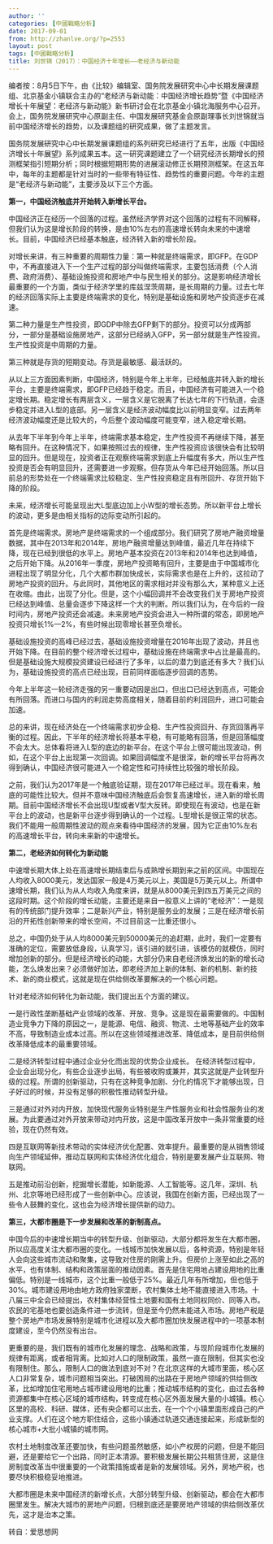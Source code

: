 ```yaml
---
author: ''
categories: [中國戰略分析]
date: 2017-09-01
from: http://zhanlve.org/?p=2553
layout: post
tags: [中國戰略分析]
title: 刘世锦（2017）：中国经济十年增长——老经济与新动能
---
```


<div id="entry">
<div class="at-above-post addthis_tool" data-url="http://zhanlve.org/?p=2553">
</div>
<p>
  编者按：8月5日下午，由《比较》编辑室、国务院发展研究中心中长期发展课题组、北京基金小镇联合主办的“老经济与新动能：中国经济增长趋势”暨《中国经济增长十年展望：老经济与新动能》新书研讨会在北京基金小镇北海服务中心召开。会上，国务院发展研究中心原副主任、中国发展研究基金会原副理事长刘世锦就当前中国经济增长的趋势，以及课题组的研究成果，做了主题发言。
 </p>
<p>
  国务院发展研究中心中长期发展课题组的系列研究已经进行了五年，出版《中国经济增长十年展望》系列成果五本。这一研究课题建立了一个研究经济长期增长的预测框架指引短期分析；同时根据短期形势的进展滚动修正长期预测框架。在这五年中，每年的主题都是针对当时的一些带有特征性、趋势性的重要问题。今年的主题是“老经济与新动能”，主要涉及以下三个方面。
 </p>
<p>
<strong>
   第一，中国经济触底并开始转入新增长平台。
  </strong>
</p>
<p>
  中国经济正在经历一个回落的过程。虽然经济学界对这个回落的过程有不同解释，但我们认为这是增长阶段的转换，是由10%左右的高速增长转向未来的中速增长。目前，中国经济已经基本触底，经济转入新的增长阶段。
 </p>
<p>
  对增长来讲，有三种重要的周期性力量：第一种就是终端需求，即GFP。在GDP中，不再直接进入下一个生产过程的部分叫做终端需求，主要包括消费（个人消费、政府消费）、基础设施投资和房地产中与民生相关的部分。这是影响经济增长最重要的一个方面，类似于经济学里的库兹涅茨周期，是长周期的力量。过去七年的经济回落实际上主要是终端需求的变化，特别是基础设施和房地产投资逐步在减速。
 </p>
<p>
  第二种力量是生产性投资，即GDP中除去GFP剩下的部分。投资可以分成两部分，一部分是基础设施房地产，这部分已经纳入GFP，另一部分就是生产性投资。生产性投资是中周期的力量。
 </p>
<p>
  第三种就是存货的短期变动。存货是最敏感、最活跃的。
 </p>
<p>
  从以上三方面因素判断，中国经济，特别是今年上半年，已经触底并转入新的增长平台，主要是终端需求，即GFP已经趋于稳定。而且，中国经济有可能进入一个稳定增长期。稳定增长有两层含义，一层含义是它脱离了长达七年的下行轨道，会逐步稳定并进入L型的底部。另一层含义是经济波动幅度比以前明显变窄。过去两年经济波动幅度还是比较大的，今后整个波动幅度可能变窄，进入稳定增长期。
 </p>
<p>
  从去年下半年到今年上半年，终端需求基本稳定，生产性投资不再继续下降，甚至略有回升。在这种情况下，如果按照过去的规律，生产性投资应该很快会有比较明显的回升。但是现在，投资者正在观察终端需求到底上升幅度有多大，所以生产性投资是否会有明显回升，还需要进一步观察。但存货从今年已经开始回落。所以目前总的形势处在一个终端需求比较稳定、生产性投资稳定且有所回升、存货开始下降的阶段。
 </p>
<p>
  未来，经济增长可能呈现出大L型底边加上小W型的增长态势。所以新平台上增长的波动，更多是由相关指标的边际变动所引起的。
 </p>
<p>
  首先是终端需求。房地产是终端需求的一个组成部分。我们研究了房地产融资增量数据，其中在2013年和2014年，房地产融资增量达到峰值，最近几年在持续下降，现在已经到很低的水平上。房地产基本投资在2013年和2014年也达到峰值，之后开始下降。从2016年一季度，房地产投资略有回升，主要是由于中国城市化进程出现了明显分化，几个大都市群加快成长，实际需求也是在上升的，这拉动了房地产投资的回升。与此同时，其他地区的需求相对并没有那么大，某种意义上还在收缩。由此，出现了分化。但是，这个小幅回调并不会改变我们关于房地产投资已经达到峰值、总量会逐步下降这样一个大的判断。所以我们认为，在今后的一段时间内，房地产投资还会减速。未来房地产投资会进入一种所谓的常态，即房地产投资只增长1%—2%，有些时候出现零增长甚至负增长。
 </p>
<p>
  基础设施投资的高峰已经过去，基础设施投资增量在2016年出现了波动，并且也开始下降。在目前的整个经济增长过程中，基础设施在终端需求中占比是最高的。但是基础设施大规模投资建设已经进行了多年，以后的潜力到底还有多大？我们认为，基础设施投资的高点已经出现，目前同样面临逐步回调的态势。
 </p>
<p>
  今年上半年这一轮经济走强的另一重要动因是出口，但出口已经达到高点，可能会有所回落。而进口与国内的利润走势高度相关，随着目前的利润回升，进口可能会加速。
 </p>
<p>
  总的来讲，现在经济处在一个终端需求初步企稳、生产性投资回升、存货回落再平衡的过程。因此，下半年的经济增长将基本平稳，有可能略有回落，但是回落幅度不会太大。总体看将进入L型的底边的新平台。在这个平台上很可能出现波动，例如，在这个平台上出现第一次回调。如果回调幅度不是很深，新的增长平台将再次得到确认，中国经济很可能进入一个稳定性和可持续性比较强的增长阶段。
 </p>
<p>
  之前，我们认为2017年是一个触底验证期，现在2017年已经过半。现在看来，触底的可能性比较大。但并不意味中国经济触底后会恢复高速增长，进入新的增长周期。目前中国经济增长不会出现U型或者V型大反转。即使现在有波动，也是在新平台上的波动，也是新平台逐步得到确认的一个过程。L型增长是很正常的状态。我们不能用一般周期性波动的观点来看待中国经济的发展，因为它正由10%左右的高速增长平台，转向未来新的中速增长。
 </p>
<p>
<strong>
   第二，老经济如何转化为新动能
  </strong>
</p>
<p>
  中速增长期大体上处在高速增长期结束后与成熟增长期到来之前的区间。中国现在人均收入8000美元，发达国家一般是4万美元以上，美国是5万美元以上。所谓中速增长期，我们认为从人均收入角度来讲，就是从8000美元到四五万美元之间的这段时期。这个阶段的增长动能，主要还是来自一般意义上讲的“老经济”：一是现有的传统部门提升效率；二是新兴产业，特别是服务业的发展；三是在经济增长前沿的开拓性创新带来的增长空间，不过目前这一比重还很小。
 </p>
<p>
  总之，中国仍处于从人均8000美元到50000美元的追赶期，此时，我们一定要有准确的定位，需要放低身段，认真学习，该引进的就引进，该模仿的就模仿，同时增加创新的部分。但是经济增长的动能，大部分仍来自老经济焕发出的新的增长动能，怎么焕发出来？必须做好加法，即老经济加上新的体制、新的机制、新的技术、新的商业模式，这就是现在供给侧改革要解决的一个核心问题。
 </p>
<p>
  针对老经济如何转化为新动能，我们提出五个方面的建议。
 </p>
<p>
  一是行政性垄断基础产业领域的改革、开放、竞争。这是现在最需要做的。中国制造业竞争力下降的原因之一，是能源、电信、融资、物流、土地等基础产业的效率不高，导致制造业成本过高。所以在这些领域推进改革、降低成本，是目前供给侧改革降低成本的最重要领域。
 </p>
<p>
  二是经济转型过程中通过企业分化而出现的优势企业成长。 在经济转型过程中，企业会出现分化，有些企业逐步出局，有些被收购或兼并，其实这就是产业转型升级的过程。所谓的创新驱动，只有在这种竞争加剧、分化的情况下才能够出现，日子好过的时候，并没有足够的积极性推动转型升级。
 </p>
<p>
  三是通过对外对内开放，加快现代服务业特别是生产性服务业和社会性服务业的发展。为此要通过对外开放来带动对内开放，这是中国改革开放中一条非常重要的经验，现在仍然有效。
 </p>
<p>
  四是互联网等新技术带动的实体经济优化配置、效率提升。最重要的是从销售领域向生产领域延伸，推动互联网和实体经济优化组合，特别是要发展产业互联网、物联网。
 </p>
<p>
  五是推动前沿创新，挖掘增长潜能，如新能源、人工智能等。这几年，深圳、杭州、北京等地已经形成了一些创新中心。应该说，我国在创新方面，已经出现了一些令人鼓舞的变化，这也会为经济增长提供新的动力。
 </p>
<p>
<strong>
   第三，大都市圈是下一步发展和改革的新制高点。
  </strong>
</p>
<p>
  中国今后的中速增长期当中的转型升级、创新驱动，大部分都将发生在大都市圈，所以应高度关注大都市圈的变化。一线城市加快发展以后，各种资源，特别是年轻人会向这些城市流动和聚集，这导致对住房的刚需上升。但房价上涨至如此之高的水平，也有体制、结构和政策层面的推动因素。首先是住宅用地占建设用地的比重偏低。特别是一线城市，这个比重一般低于25%。最近几年有所增加，但也低于30%。城市建设用地由地方政府独家垄断，农村集体土地不能直接进入市场。十八届三中全会已经提出，农村集体经营性土地要和国有土地同权同价、同等入市。农民的宅基地也要创造条件进一步流转，但是至今仍然未能进入市场。房地产税是整个房地产市场发展特别是城市化进程以及大都市圈加快发展进程中的一项基本制度建设，至今仍然没有出台。
 </p>
<p>
  更重要的是，我们既有的城市化发展的理念、战略和政策，与现阶段城市化发展的规律有距离，或者相背离。比如对人口的限制政策，虽然一直在限制，但其实也没有限制住。那么，限制人口的做法到底对不对？在北京这样的大城市里面，核心区人口非常复杂，城市问题相当突出。打破困局的出路在于房地产领域的供给侧改革，比如增加住宅用地占城市建设用地的比重；推动城市结构的变化，由过去各种资源都集中在核心区域的城市结构，转变成在核心区外面发展大量的小城镇。核心区里的高校、科研、媒体，还有央企都可以出去，在一个个小镇里面形成自己的产业支撑。人们在这个地方职住结合，这些小镇通过轨道交通连接起来，形成新型的核心城市+大批小城镇的城市网。
 </p>
<p>
  农村土地制度改革还要加快，有些问题虽然敏感，如小产权房的问题，但是不能回避，还是要给它一个出路，同时正本清源。要积极发展长期公共租赁住房，这是住房制度改革当中很重要的一个政策措施或者是新的发展领域。另外，房地产税，也要尽快积极稳妥地推进。
 </p>
<p>
  大都市圈是未来中国经济的新增长点，大部分转型升级、创新驱动，都会在大都市圈里发生。解决大城市的房地产问题，归根到底还是要房地产领域的供给侧改革优先，这才是治本之策。
 </p>
<p>
  转自：爱思想网
 </p>
<!-- AddThis Advanced Settings above via filter on the_content -->
<!-- AddThis Advanced Settings below via filter on the_content -->
<!-- AddThis Advanced Settings generic via filter on the_content -->
<!-- AddThis Share Buttons above via filter on the_content -->
<!-- AddThis Share Buttons below via filter on the_content -->
<div class="at-below-post addthis_tool" data-url="http://zhanlve.org/?p=2553">
</div>
<!-- AddThis Share Buttons generic via filter on the_content -->
</div>
